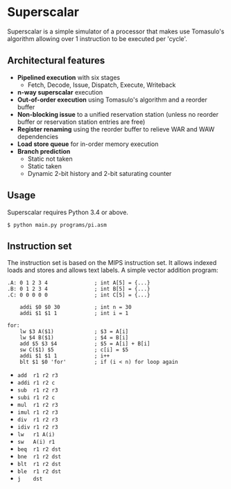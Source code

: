 # Superscalar

Superscalar is a simple simulator of a processor that makes use Tomasulo's algorithm allowing over 1 instruction to be executed per 'cycle'.

## Architectural features

- **Pipelined execution** with six stages
  - Fetch, Decode, Issue, Dispatch, Execute, Writeback
- **n-way superscalar** execution
- **Out-of-order execution** using Tomasulo's algorithm and a reorder buffer
- **Non-blocking issue** to a unified reservation station (unless no reorder buffer or reservation station entries are free)
- **Register renaming** using the reorder buffer to relieve WAR and WAW dependencies
- **Load store queue** for in-order memory execution
- **Branch prediction**
  - Static not taken
  - Static taken
  - Dynamic 2-bit history and 2-bit saturating counter

## Usage

Superscalar requires Python 3.4 or above.

```shell
$ python main.py programs/pi.asm
```

## Instruction set

The instruction set is based on the MIPS instruction set. It allows indexed loads and stores and allows text labels. A simple vector addition program:

```assembly
.A: 0 1 2 3 4               ; int A[5] = {...}
.B: 0 1 2 3 4               ; int B[5] = {...}
.C: 0 0 0 0 0               ; int C[5] = {...}

    addi $0 $0 30           ; int n = 30
    addi $1 $1 1            ; int i = 1

for:
    lw $3 A($1)             ; $3 = A[i]
    lw $4 B($1)             ; $4 = B[i]
    add $5 $3 $4            ; $5 = A[i] + B[i]
    sw C($1) $5             ; c[i] = $5
    addi $1 $1 1            ; i++
    blt $1 $0 'for'         ; if (i < n) for loop again
```

- `add  r1 r2 r3`
- `addi r1 r2 c`
- `sub  r1 r2 r3`
- `subi r1 r2 c`
- `mul  r1 r2 r3`
- `imul r1 r2 r3`
- `div  r1 r2 r3`
- `idiv r1 r2 r3`
- `lw   r1 A(i)`
- `sw   A(i) r1`
- `beq  r1 r2 dst`
- `bne  r1 r2 dst`
- `blt  r1 r2 dst`
- `ble  r1 r2 dst`
- `j    dst`
